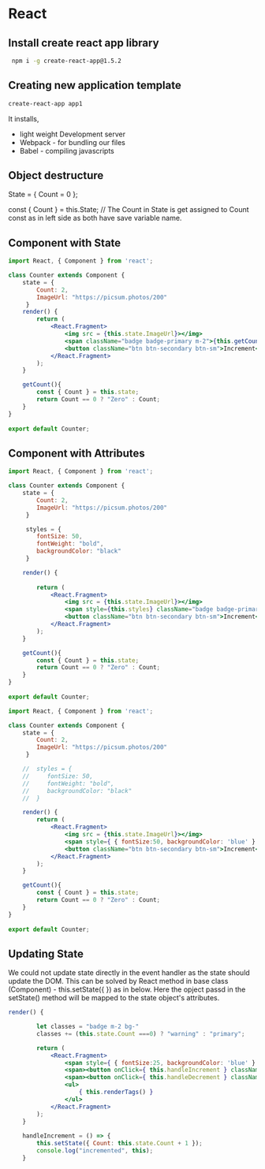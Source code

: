 # React

## Install create react app library

```bash
 npm i -g create-react-app@1.5.2
```

## Creating new application template

```bash
create-react-app app1
```

It installs,

* light weight Development server
* Webpack - for bundling our files
* Babel - compiling javascripts

## Object destructure

State = {
    Count = 0
};

const { Count } = this.State;   // The Count in State is get assigned to Count const as in left side as both have save variable name.

## Component with State

```jsx
import React, { Component } from 'react';

class Counter extends Component {
    state = { 
        Count: 2,
        ImageUrl: "https://picsum.photos/200"
     } 
    render() { 
        return (
            <React.Fragment>
                <img src = {this.state.ImageUrl}></img>
                <span className="badge badge-primary m-2">{this.getCount()}</span>
                <button className="btn btn-secondary btn-sm">Increment</button>
            </React.Fragment>
        );
    }

    getCount(){
        const { Count } = this.state;
        return Count == 0 ? "Zero" : Count;
    }
}
 
export default Counter;
```

## Component with Attributes

```jsx
import React, { Component } from 'react';

class Counter extends Component {
    state = { 
        Count: 2,
        ImageUrl: "https://picsum.photos/200"
     } 

     styles = {
        fontSize: 50,
        fontWeight: "bold",
        backgroundColor: "black"
     }

    render() { 
        
        return (
            <React.Fragment>
                <img src = {this.state.ImageUrl}></img>
                <span style={this.styles} className="badge badge-primary m-2">{this.getCount()}</span>
                <button className="btn btn-secondary btn-sm">Increment</button>
            </React.Fragment>
        );
    }

    getCount(){
        const { Count } = this.state;
        return Count == 0 ? "Zero" : Count;
    }
}
 
export default Counter;
```

```jsx
import React, { Component } from 'react';

class Counter extends Component {
    state = { 
        Count: 2,
        ImageUrl: "https://picsum.photos/200"
     } 

    //  styles = {
    //     fontSize: 50,
    //     fontWeight: "bold",
    //     backgroundColor: "black"
    //  }

    render() { 
        return (
            <React.Fragment>
                <img src = {this.state.ImageUrl}></img>
                <span style={ { fontSize:50, backgroundColor: 'blue' } } className="badge badge-primary m-2">{this.getCount()}</span>
                <button className="btn btn-secondary btn-sm">Increment</button>
            </React.Fragment>
        );
    }

    getCount(){
        const { Count } = this.state;
        return Count == 0 ? "Zero" : Count;
    }
}
 
export default Counter;
```

## Updating State

We could not update state directly in the event handler as the state should update the DOM.  This can be solved by React method in base  class (Component) - this.setState({ }) as in below.  Here the opject passd in the setState() method will be mapped to the state object's attributes.

```jsx
render() { 

        let classes = "badge m-2 bg-"
        classes += (this.state.Count ===0) ? "warning" : "primary";

        return (
            <React.Fragment>
                <span style={ { fontSize:25, backgroundColor: 'blue' } } className={classes}>{this.getCount()}</span>
                <span><button onClick={ this.handleIncrement } className="btn btn-secondary btn-sm">Increment</button></span>
                <span><button onClick={ this.handleDecrement } className="btn btn-secondary btn-sm">Decrement</button></span>
                <ul>
                    { this.renderTags() }
                </ul>
            </React.Fragment>
        );
    }
    
    handleIncrement = () => {
        this.setState({ Count: this.state.Count + 1 });
        console.log("incremented", this);
    }
```


